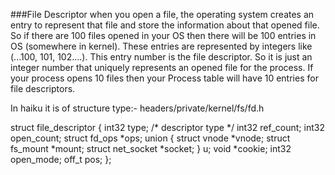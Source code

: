 ###File Descriptor
when you open a file, the operating system creates an entry to represent that file
and store the information about that opened file. So if there are 100 files opened
in your OS then there will be 100 entries in OS (somewhere in kernel).
These entries are represented by integers like (...100, 101, 102....).
This entry number is the file descriptor. So it is just an integer number
that uniquely represents an opened file for the process. If your process
opens 10 files then your Process table will have 10 entries for file descriptors.


In haiku it is of structure type:-
headers/private/kernel/fs/fd.h

struct file_descriptor {
	int32	type;               /* descriptor type */
	int32	ref_count;
	int32	open_count;
	struct fd_ops *ops;
	union {
		struct vnode *vnode;
		struct fs_mount *mount;
		struct net_socket *socket;
	} u;
	void	*cookie;
	int32	open_mode;
	off_t	pos;
};
